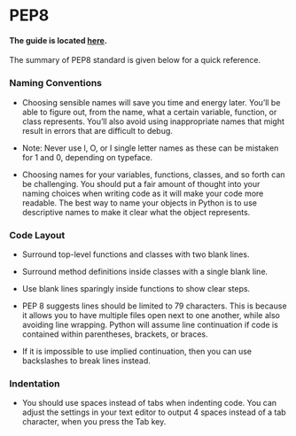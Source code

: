 # PEP8 

#### The guide is located [here](https://realpython.com/python-pep8/).

The summary of PEP8 standard is given below for a quick reference.

### Naming Conventions

- Choosing sensible names will save you time and energy later. You’ll be able to figure out, from the name, what a certain variable, function, or class represents. You’ll also avoid using inappropriate names that might result in errors that are difficult to debug.

- Note: Never use l, O, or I single letter names as these can be mistaken for 1 and 0, depending on typeface.

- Choosing names for your variables, functions, classes, and so forth can be challenging. You should put a fair amount of thought into your naming choices when writing code as it will make your code more readable. The best way to name your objects in Python is to use descriptive names to make it clear what the object represents.

### Code Layout

- Surround top-level functions and classes with two blank lines.

- Surround method definitions inside classes with a single blank line.

- Use blank lines sparingly inside functions to show clear steps. 

- PEP 8 suggests lines should be limited to 79 characters. This is because it allows you to have multiple files open next to one another, while also avoiding line wrapping. Python will assume line continuation if code is contained within parentheses, brackets, or braces. 

- If it is impossible to use implied continuation, then you can use backslashes to break lines instead. 

### Indentation

- You should use spaces instead of tabs when indenting code. You can adjust the settings in your text editor to output 4 spaces instead of a tab character, when you press the Tab key.
